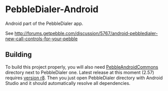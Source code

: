 PebbleDialer-Android
====================

Android part of the PebbleDialer app.

See http://forums.getpebble.com/discussion/5767/android-pebbledialer-new-call-controls-for-your-pebble

## Building

To build this project properly, you will also need [PebbleAndroidCommons](https://github.com/matejdro/PebbleAndroidCommons) directory next to PebbleDialer one. Latest release at this moment (2.57) requires [version r8](https://github.com/matejdro/PebbleAndroidCommons/tree/r8).  Then you just open PebbleDialer directory with Android Studio and it should automatically resolve all dependencies.